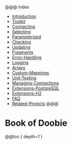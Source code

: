 @@@ index
* [Introduction](01-Introduction.md)
* [Toolkit](02-Toolkit.md)
* [Connecting](03-Connecting.md)
* [Selecting](04-Selecting.md)
* [Parameterized](05-Parameterized.md)
* [Checking](06-Checking.md)
* [Updating](07-Updating.md)
* [Fragments](08-Fragments.md)
* [Error-Handling](09-Error-Handling.md)
* [Logging](10-Logging.md)
* [Arrays](11-Arrays.md)
* [Custom-Mappings](12-Custom-Mappings.md)
* [Unit-Testing](13-Unit-Testing.md)
* [Managing-Connections](14-Managing-Connections.md)
* [Extensions-PostgreSQL](15-Extensions-PostgreSQL.md)
* [Extensions-H2](16-Extensions-H2.md)
* [FAQ](17-FAQ.md)
* [Related-Projects](18-Related-Projects.md)
@@@

# Book of Doobie

@@toc { depth=1 }
